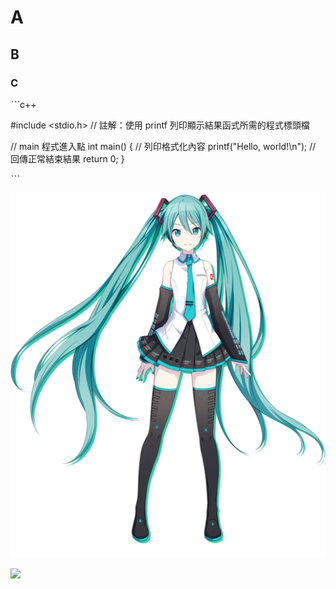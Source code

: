 # A

## B

### C



ˋˋˋc++

#include <stdio.h> // 註解：使用 printf 列印顯示結果函式所需的程式標頭檔

// main 程式進入點
int main() {
    // 列印格式化內容
    printf("Hello, world!\n");
    // 回傳正常結束結果
    return 0;
}

ˋˋˋ


![Hatsune_Miku_profile.png](Hatsune_Miku_profile.png)
 
[![](https://img.youtube.com/vi/jU_NCT1-LD4/0.jpg)](https://youtu.be/jU_NCT1-LD4)
